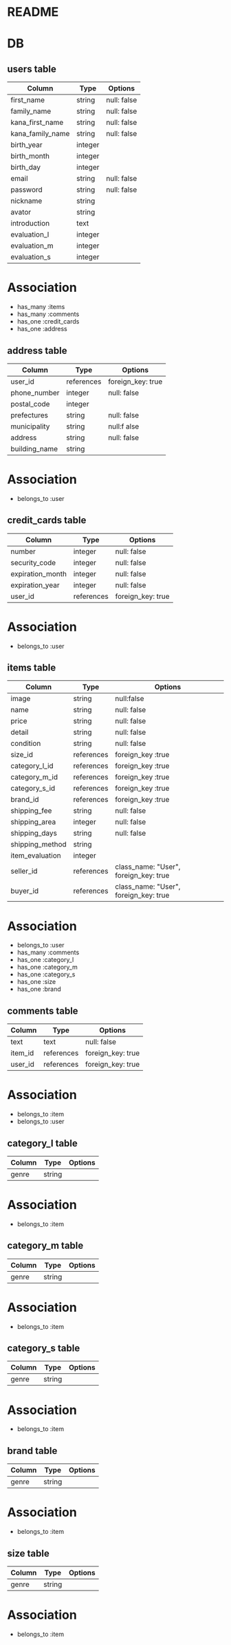 # README
# DB

## users table
|Column|Type|Options|
| --- | --- | --- |
|first_name|string|null: false|
|family_name|string|null: false|
|kana_first_name|string|null: false|
|kana_family_name|string|null: false|
|birth_year|integer||
|birth_month|integer||
|birth_day|integer||
|email|string|null: false|
|password|string|null: false|
|nickname|string||
|avator|string||
|introduction|text||
|evaluation_l|integer||
|evaluation_m|integer||
|evaluation_s|integer||

# Association
 - has_many :items
 - has_many :comments
 - has_one :credit_cards
 - has_one :address

## address table
|Column|Type|Options|
| --- | --- | --- |
|user_id|references|foreign_key: true|
|phone_number|integer|null: false|
|postal_code|integer||
|prefectures|string|null: false|
|municipality|string|null:f alse|
|address|string|null: false|
|building_name|string||

# Association
- belongs_to :user

## credit_cards table
|Column|Type|Options|
| --- | --- | --- |
|number|integer|null: false|
|security_code|integer|null: false|
|expiration_month|integer|null: false|
|expiration_year|integer|null: false|
|user_id|references|foreign_key: true|

# Association
 - belongs_to :user

## items table
|Column|Type|Options|
| --- | --- | --- |
|image|string|null:false|
|name|string|null: false|
|price|string|null: false|
|detail|string|null: false|
|condition|string|null: false|
|size_id|references|foreign_key :true|
|category_l_id|references|foreign_key :true|
|category_m_id|references|foreign_key :true|
|category_s_id|references|foreign_key :true|
|brand_id|references|foreign_key :true|
|shipping_fee|string|null: false|
|shipping_area|integer|null: false|
|shipping_days|string|null: false|
|shipping_method|string||
|item_evaluation|integer||
|seller_id|references|class_name: "User", foreign_key: true|
|buyer_id|references|class_name: "User", foreign_key: true|

# Association
 - belongs_to :user
 - has_many :comments
 - has_one :category_l
 - has_one :category_m
 - has_one :category_s
 - has_one :size
 - has_one :brand

## comments table
|Column|Type|Options|
| --- | --- | --- |
|text|text|null: false|
|item_id|references|foreign_key: true|
|user_id|references|foreign_key: true|

# Association
- belongs_to :item
- belongs_to :user

## category_l table
|Column|Type|Options|
| --- | --- | --- |
|genre|string||
# Association
 - belongs_to :item

## category_m table
|Column|Type|Options|
| --- | --- | --- |
|genre|string||
# Association
 - belongs_to :item

## category_s table
|Column|Type|Options|
| --- | --- | --- |
|genre|string||
# Association
 - belongs_to :item

## brand table
|Column|Type|Options|
| --- | --- | --- |
|genre|string||
# Association
 - belongs_to :item

## size table
|Column|Type|Options|
| --- | --- | --- |
|genre|string||
# Association
 - belongs_to :item

